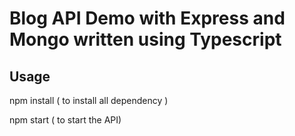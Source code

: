 
# Blog API Demo with Express and Mongo written using Typescript

## Usage
npm install ( to install all dependency )

npm start ( to start the API)